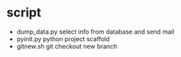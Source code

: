 # script
- dump_data.py  select info from database and send mail
- pyinit.py python project scaffold
- gitnew.sh git checkout new branch
